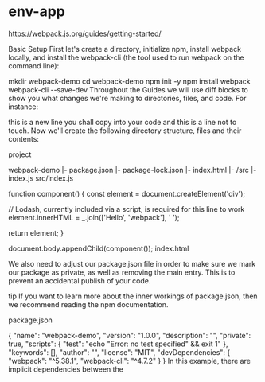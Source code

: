 # env-app

https://webpack.js.org/guides/getting-started/

Basic Setup
First let's create a directory, initialize npm, install webpack locally, and install the webpack-cli (the tool used to run webpack on the command line):

mkdir webpack-demo
cd webpack-demo
npm init -y
npm install webpack webpack-cli --save-dev
Throughout the Guides we will use diff blocks to show you what changes we're making to directories, files, and code. For instance:

 this is a new line you shall copy into your code
  and this is a line not to touch.
Now we'll create the following directory structure, files and their contents:

project

  webpack-demo
  |- package.json
  |- package-lock.json
 |- index.html
 |- /src
   |- index.js
src/index.js

function component() {
  const element = document.createElement('div');

  // Lodash, currently included via a script, is required for this line to work
  element.innerHTML = _.join(['Hello', 'webpack'], ' ');

  return element;
}

document.body.appendChild(component());
index.html

<!DOCTYPE html>
<html>
  <head>
    <meta charset="utf-8" />
    <title>Getting Started</title>
    <script src="https://unpkg.com/lodash@4.17.20"></script>
  </head>
  <body>
    <script src="./src/index.js"></script>
  </body>
</html>
We also need to adjust our package.json file in order to make sure we mark our package as private, as well as removing the main entry. This is to prevent an accidental publish of your code.

tip
If you want to learn more about the inner workings of package.json, then we recommend reading the npm documentation.

package.json

 {
   "name": "webpack-demo",
   "version": "1.0.0",
   "description": "",
  "private": true,
   "scripts": {
     "test": "echo \"Error: no test specified\" && exit 1"
   },
   "keywords": [],
   "author": "",
   "license": "MIT",
   "devDependencies": {
     "webpack": "^5.38.1",
     "webpack-cli": "^4.7.2"
   }
 }
In this example, there are implicit dependencies between the <script> tags. Our index.js file depends on lodash being included in the page before it runs. This is because index.js never explicitly declared a need for lodash; it assumes that the global variable _ exists.

There are problems with managing JavaScript projects this way:

It is not immediately apparent that the script depends on an external library.
If a dependency is missing, or included in the wrong order, the application will not function properly.
If a dependency is included but not used, the browser will be forced to download unnecessary code.
Let's use webpack to manage these scripts instead.




https://jestjs.io/docs/getting-started


npm install --save-dev jest

Let's get started by writing a test for a hypothetical function that adds two numbers. First, create a sum.js file:

function sum(a, b) {
  return a + b;
}
module.exports = sum;

Then, create a file named sum.test.js. This will contain our actual test:

const sum = require('./sum');

test('adds 1 + 2 to equal 3', () => {
  expect(sum(1, 2)).toBe(3);
});

Add the following section to your package.json:

{
  "scripts": {
    "test": "jest"
  }
}

Finally, run yarn test or npm test and Jest will print this message:

PASS  ./sum.test.js
✓ adds 1 + 2 to equal 3 (5ms)


npm install --save-dev webpack webpack-cli
px webpack --mode=development
px webpack --mode=production


https://jsdoc.app/about-getting-started








